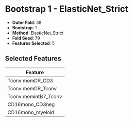 # Bootstrap 1 - ElasticNet_Strict

- **Outer Fold**: 38
- **Bootstrap**: 1
- **Method**: ElasticNet_Strict
- **Fold Seed**: 79
- **Features Selected**: 5

## Selected Features

| Feature |
|---------|
| Tconv memDR_CD3 |
| Tconv memDR_Tconv |
| Tconv memintB7_Tconv |
| CD16mono_CD3neg |
| CD16mono_myeloid |
